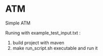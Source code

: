 # ATM
Simple ATM

Runing with example_test_input.txt : 

1. build project with maven
2. make run_script.sh executable and run it
